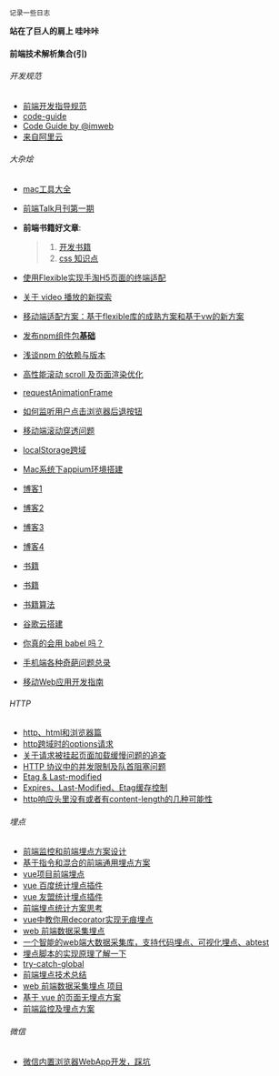 ```
记录一些日志
```
**站在了巨人的肩上 哇咔咔**
#### 前端技术解析集合(引)

###### 开发规范
* [前端开发指导规范](https://github.com/evecalm/frontend-guideline)
* [code-guide](https://github.com/imweb/code-guide)
* [Code Guide by @imweb](http://imweb.github.io/CodeGuide/)
* [来自阿里云](https://cn.aliyun.com/jiaocheng/676792.html)

###### 大杂烩
* [mac工具大全](https://github.com/Louiszhai/tool)

* [前端Talk月刊第一期](https://github.com/icepy/icepy.me/issues/23)

* **前端书籍好文章**: 
  > 1. [开发书籍](https://github.com/threerocks/studyFiles/tree/master/%E5%89%8D%E7%AB%AF)
  > 2. [css 知识点](https://github.com/chokcoco/cnblogsArticle)
  
* [使用Flexible实现手淘H5页面的终端适配](https://github.com/amfe/article/issues/17)

* [关于 video 播放的新探索](https://segmentfault.com/a/1190000015611832)

* [移动端适配方案：基于flexible库的成熟方案和基于vw的新方案](https://mobilesite.github.io/2018/02/05/vm-mobile-layout/)

* [发布npm组件包**基础**](https://segmentfault.com/a/1190000006250554)

* [浅谈npm 的依赖与版本](https://github.com/SamHwang1990/blog/issues/7)

* [高性能滚动 scroll 及页面渲染优化](http://www.cnblogs.com/coco1s/p/5499469.html)

* [requestAnimationFrame](http://caibaojian.com/requestanimationframe.html)

* [如何监听用户点击浏览器后退按钮](https://github.com/luokuning/blogs/issues/3)

* [移动端滚动穿透问题](https://github.com/pod4g/tool/wiki/%E7%A7%BB%E5%8A%A8%E7%AB%AF%E6%BB%9A%E5%8A%A8%E7%A9%BF%E9%80%8F%E9%97%AE%E9%A2%98)

* [localStorage跨域](https://gist.github.com/buren/8d7c831822bc474164cc37dd522c2d1d)

* [Mac系统下appium环境搭建](https://github.com/HuJiaoHJ/blog/issues/1)

* [博客1](https://github.com/amandakelake/blog)

* [博客2](https://github.com/youngwind/blog)

* [博客3](https://github.com/happylindz/blog)

* [博客4](https://github.com/iuap-design/blog/issues)

* [书籍](https://github.com/lcp0578/book-note)

* [书籍](https://github.com/bluebird89/Docs/blob/306aeb5831264897554d40d746908980cfaa1c4a/AI/DL/Deep%20Learning.md)

* [书籍算法](https://github.com/muditbac/Reading)

* [谷歌云搭建](https://github.com/kaiye/kaiye.github.com/issues/9)

* [你真的会用 babel 吗？](https://github.com/sunyongjian/blog/issues/30)

* [手机端各种奇葩问题总录](https://github.com/zhongDZ/zhongdz.github.com/issues/37)

* [移动Web应用开发指南](https://github.com/maxzhang/maxzhang.github.com/issues/32)

###### HTTP
* [http、html和浏览器篇](https://github.com/forthealllight/blog/issues/19)
* [http跨域时的options请求](https://www.jianshu.com/p/5cf82f092201)
* [关于请求被挂起页面加载缓慢问题的追查](http://fex.baidu.com/blog/2015/01/chrome-stalled-problem-resolving-process/)
* [HTTP 协议中的并发限制及队首阻塞问题](https://juejin.im/post/5b8909036fb9a01a0b31a7a4)
* [Etag & Last-modified](https://blog.csdn.net/guodengh/article/details/78952540)
* [Expires、Last-Modified、Etag缓存控制](https://www.cnblogs.com/zhouwenhong/p/3928645.html)
* [http响应头里没有或者有content-length的几种可能性](https://www.cnblogs.com/lovelacelee/p/5385683.html)

###### 埋点
* [前端监控和前端埋点方案设计](https://github.com/forthealllight/blog/issues/23)
* [基于指令和混合的前端通用埋点方案](https://juejin.im/entry/5958e9086fb9a06bb95abe4a)
* [vue项目前端埋点](https://www.jianshu.com/p/7bc63935a570)
* [vue 百度统计埋点插件](https://github.com/minlingchao1/vue-ba)
* [vue 友盟统计埋点插件](https://github.com/raychenfj/vue-uweb)
* [前端埋点统计方案思考](https://sunmengyuan.github.io/garden/2018/12/13/trace.html)
* [vue中教你用decorator实现无痕埋点](https://www.jianshu.com/p/467544cb088e)
* [web 前端数据采集埋点](https://github.com/bailinlin/web-sdk)
* [一个智能的web端大数据采集库，支持代码埋点、可视化埋点、abtest](https://github.com/534591395/smart_web_data_sdk)
* [埋点脚本的实现原理了解一下](https://github.com/bailinlin/web-sdk/issues/1)
* [try-catch-global](https://github.com/foio/try-catch-global.js)
* [前端埋点技术总结](https://github.com/ceerqingting/issueBlog/issues/14)
* [web 前端数据采集埋点 项目](https://github.com/bailinlin/web-sdk)
* [基于 vue 的页面无埋点方案](https://github.com/wengjq/Share/issues/2)
* [前端监控及埋点方案](https://github.com/Meqn/store/issues/26)

###### 微信
* [微信内置浏览器WebApp开发，踩坑](https://github.com/maxzhang/maxzhang.github.com/issues/31)
